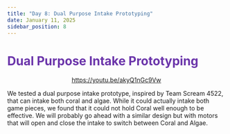 ```yaml
---
title: "Day 8: Dual Purpose Intake Prototyping"
date: January 11, 2025
sidebar_position: 8
---
```


# <span style="color:#6b35aa">Dual Purpose Intake Prototyping</span>

<div align="center">

https://youtu.be/akyQ1nGc9Vw

</div>

We tested a dual purpose intake prototype, inspired by Team Scream 4522, that can intake both coral and algae. While it could actually intake both game pieces, we found that it could not hold Coral well enough to be effective. We will probably go ahead with a similar design but with motors that will open and close the intake to switch between Coral and Algae.
